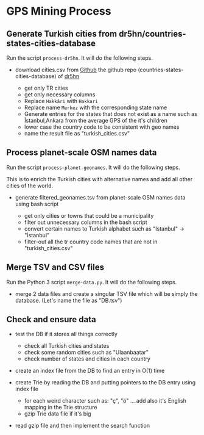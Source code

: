 # GPS Mining Process

## Generate Turkish cities from dr5hn/countries-states-cities-database

Run the script `process-dr5hn`. It will do the following steps.

- download cities.csv from [Github](https://github.com/dr5hn/countries-states-cities-database/blob/master/csv/cities.csv) the github repo (countries-states-cities-database) of [dr5hn](https://github.com/dr5hn)

  - get only TR cities
  - get only necessary columns
  - Replace `Hakkâri` with `Hakkari`
  - Replace name `Merkez` with the corresponding state name
  - Generate entries for the states that does not exist as a name such as İstanbul,Ankara from the average GPS of the it's children
  - lower case the country code to be consistent with geo names
  - name the result file as "turkish_cities.csv"

## Process planet-scale OSM names data

Run the script `process-planet-geonames`. It will do the following steps.

This is to enrich the Turkish cities with alternative names and add all other cities of the world.

- generate filtered_geonames.tsv from planet-scale OSM names data using bash script

  - get only cities or towns that could be a municipality
  - filter out unnecessary columns in the bash script
  - convert certain names to Turkish alphabet such as "Istanbul" -> "İstanbul"
  - filter-out all the tr country code names that are not in "turkish_cities.csv"

## Merge TSV and CSV files

Run the Python 3 script `merge-data.py`. It will do the following steps.

- merge 2 data files and create a singular TSV file which will be simply the database. (Let's name the file as "DB.tsv")

## Check and ensure data

- test the DB if it stores all things correctly

  - check all Turkish cities and states
  - check some random cities such as "Ulaanbaatar"
  - check number of states and cities in each country

- create an index file from the DB to find an entry in O(1) time

- create Trie by reading the DB and putting pointers to the DB entry using index file

  - for each weird character such as: "ç", "ö" ... add also it's English mapping in the Trie structure
  - gzip Trie data file if it's big

- read gzip file and then implement the search function
